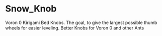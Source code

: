 # Snow_Knob
Voron 0 Kirigami Bed Knobs. The goal, to give the largest possible thumb wheels for easier leveling.
Better Knobs for Voron 0 and other Ants
